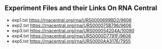 ## Experiment Files and their Links On RNA Central

- exp1.txt      https://rnacentral.org/rna/URS0000699BD2/9606
- exp2.txt      https://rnacentral.org/rna/URS000075B796/9606
- exp3.txt      https://rnacentral.org/rna/URS000054204A/10090
- exp4.txt      https://rnacentral.org/rna/URS0000D7791F/9606
- exp5.txt      https://rnacentral.org/rna/URS0000AA317E/7955
